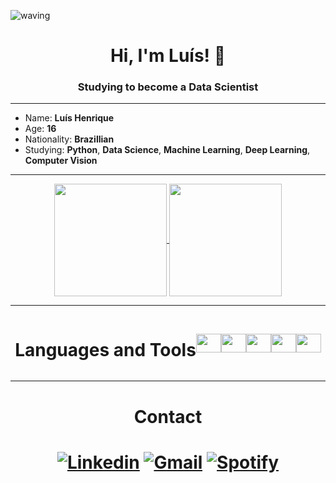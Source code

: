  ![waving](https://capsule-render.vercel.app/api?type=waving&height=200&text=Luís%20Henrique&fontAlignY=40&color=0:00c8ff,100:1467ff,ffcff&fontColor=fff)

<h1 align="center">Hi, I'm Luís! 👋</h1>
<h3 align="center">Studying to become a Data Scientist</h3>

----

  - Name: **Luís Henrique**
  - Age: **16**
  - Nationality: **Brazillian**
  - Studying: **Python**, **Data Science**, **Machine Learning**, **Deep Learning**, **Computer Vision**

----
  
  
</div>
<div align="center">
  
<a href="https://github.com/anuraghazra/github-readme-stats">
  <img align="center" height=180 src="https://github-readme-stats.vercel.app/api?username=luish87508931&show_icons=true&theme=github_dark_dimmed" />
</a>
<a href="https://github.com/anuraghazra/convoychat">
  <img align="center" height=180em src="https://github-readme-stats.vercel.app/api/top-langs/?username=luish87508931&layout=compact&theme=github_dark_dimmed" />
</a>
</div>

----
  
<div align="center" style="display: flex; flex-wrap: wrap; justify-content: center; align-items: center;">
  <h1 align="center">Languages and Tools</h1>
  <img align="center" height=30em width=40em src="https://cdn.jsdelivr.net/gh/devicons/devicon/icons/python/python-original.svg" />
  <img align="center" height=30em width=40em src="https://cdn.jsdelivr.net/gh/devicons/devicon/icons/pandas/pandas-original.svg" />
  <img align="center" height=30em width=40em src="https://cdn.jsdelivr.net/gh/devicons/devicon/icons/numpy/numpy-original.svg" />
  <img align="center" height=30em width=40em src="https://cdn.jsdelivr.net/gh/devicons/devicon/icons/tensorflow/tensorflow-original.svg" />
  <img align="center" height=30em width=40em src="https://cdn.jsdelivr.net/gh/devicons/devicon/icons/opencv/opencv-original.svg" />
</div>

----

<h1 align="center">Contact<h1>
<div align="center">

[![Linkedin](https://img.shields.io/badge/LinkedIn-0077B5?style=for-the-badge&logo=linkedin&logoColor=white
)](https://www.linkedin.com/in/luishenrique-ia/)
[![Gmail](https://img.shields.io/badge/Gmail-D14836?style=for-the-badge&logo=gmail&logoColor=white
)](mailto:luishenriquesousay.t.2018@gmail.com)
[![Spotify](https://img.shields.io/badge/Spotify-1ED760?&style=for-the-badge&logo=spotify&logoColor=white
)](https://open.spotify.com/user/317bcbkfok4hrzsp4zp4lg2yhi4y?si=4fc386b3717d4469)

</div>
